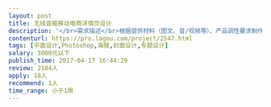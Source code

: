 ```yaml
---                
layout: post       
title: 无线音箱移动电商详情页设计           
description: '</br>需求描述</br>根据提供材料（图文、音/视频等）、产品调性要求制作能体现产品特色、卖点且符合当下互联网审美的产品详情页；</br></br>参考产品</br>http://www.sonystyle.com.cn/products/home_theater/ht_st9.htm</br></br>人才要求</br>对当下的生活方式、美学有一定了解，有数码/音频方面产品的品鉴更佳；</br>对电影、音乐有自己的见解与追求；</br>有相关生活方式类、数码类移动电商案例尤佳；</br></br>其他要求</br>优先选择广州工作者，可以上门试听、接触产品；</br>'     
contenturl: https://pro.lagou.com/project/2547.html      
tags: [平面设计,Photoshop,海报,封面设计,专题设计]            
salary: 3000元以下          
publish_time: 2017-04-17 16:44:29         
review: 2184人                   
apply: 18人                   
recommend: 1人                   
time_range: 小于1周              
---                 
```

